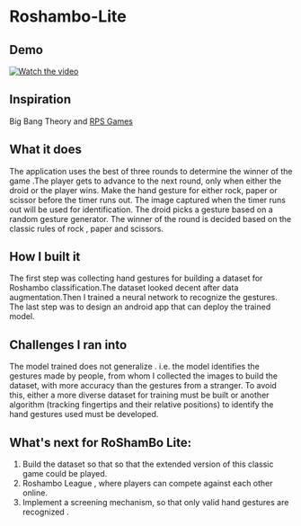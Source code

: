 # Roshambo-Lite

## Demo
[![Watch the video](https://github.com/InduManimaran/Roshambo-Lite/tree/master/Resources/icon.png)](https://youtu.be/D4GdTonzPJk)

## Inspiration
Big Bang Theory and [RPS Games](http://www.umop.com/rps.htm)

## What it does
The application uses the best of three rounds to determine the winner of the game .The player gets to advance to the next round, only when either the droid or the player wins. Make the hand gesture for either rock, paper or scissor before the timer runs out. The image captured when the timer runs out will be used for identification. The droid picks a gesture based on a random gesture generator. The winner of the round is decided based on the classic rules of rock , paper and scissors. 

## How I built it
The first step was collecting hand gestures for building a dataset for Roshambo classification.The dataset looked decent after data augmentation.Then I trained a neural network to recognize the gestures. The last step was to design an android app that can deploy the trained model.

## Challenges I ran into
The model trained does not generalize . i.e. the model identifies the gestures made by people, from whom I collected the images to build the dataset, with more accuracy than the gestures from a stranger. To avoid this, either  a more diverse dataset for training must be built or another algorithm (tracking fingertips and their relative positions) to identify the hand gestures used must be developed.

## What's next for RoShamBo Lite:
1. Build the dataset so that so that the extended version of this classic game could be played.
2. Roshambo League , where players can compete against each other online.
3. Implement a screening mechanism, so that only valid hand gestures are recognized .
